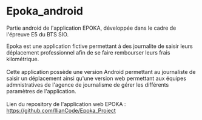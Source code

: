 # Epoka_android
Partie android de l'application EPOKA, développée dans le cadre de l'épreuve E5 du BTS SIO.

Epoka est une application fictive permettant à des journalite de saisir leurs déplacement professionnel afin de se faire rembourser leurs frais kilométrique. <br>
<br>
Cette application possède une version Android permettant au journaliste de saisir un déplacement ainsi qu'une version web permettant aux équipes admnistratives de l'agence de journalisme de gérer les différents paramètres de l'application.
<br> <br>
Lien du repository de l'application web EPOKA : https://github.com/IlianCode/Epoka_Project
